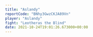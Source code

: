 ```yaml
---
title: "Aslandy"
reportCode: "BNhy3GwzCKJA89Vn"
player: "Aslandy"
fight: "Leotheras the Blind"
date: 2021-10-24T19:01:26.673000+00:00
---
```

